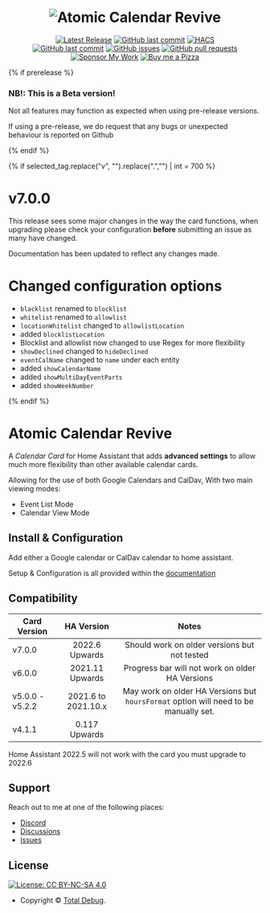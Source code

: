 <h1 align="center">
  <br>
  <img src="https://raw.githubusercontent.com/totaldebug/atomic-calendar-revive-jrlambs/master/.github/img/atomic_calendar_revive.png" alt="Atomic Calendar Revive">
</h1>
<p align="center">
    <a href="https://github.com/totaldebug/atomic-calendar-revive-jrlambs/releases">
    <img src="https://img.shields.io/github/v/release/totaldebug/atomic-calendar-revive-jrlambs?color=ff7034&label=Release&sort=semver&style=flat-square"
         alt="Latest Release"></a>
     <a href="https://github.com/totaldebug/atomic-calendar-revive-jrlambs/commits/master">
    <img src="https://img.shields.io/github/stars/totaldebug/atomic-calendar-revive-jrlambs.svg?style=flat-square"
         alt="GitHub last commit"></a>
    <a href="https://github.com/custom-components/hacs">
    <img src="https://img.shields.io/badge/HACS-Default-orange.svg?style=flat-square"
         alt="HACS"></a><br />
    <a href="https://github.com/totaldebug/atomic-calendar-revive-jrlambs/commits/master">
    <img src="https://img.shields.io/github/last-commit/totaldebug/atomic-calendar-revive-jrlambs.svg?style=flat-square&logo=github&logoColor=white"
         alt="GitHub last commit"></a>
    <a href="https://github.com/totaldebug/atomic-calendar-revive-jrlambs/issues">
    <img src="https://img.shields.io/github/issues-raw/totaldebug/atomic-calendar-revive-jrlambs.svg?style=flat-square&logo=github&logoColor=white"
         alt="GitHub issues"></a>
    <a href="https://github.com/totaldebug/atomic-calendar-revive-jrlambs/pulls">
    <img src="https://img.shields.io/github/issues-pr-raw/totaldebug/atomic-calendar-revive-jrlambs.svg?style=flat-square&logo=github&logoColor=white"
         alt="GitHub pull requests"></a><br />
    <a href="https://github.com/sponsors/marksie1988">
    <img src="https://img.shields.io/static/v1.svg?label=Sponsor%20My%20Work&message=💝&color=black&logo=Sponsor%20My%20Work&logoColor=white&labelColor=ff7034&style=flat-square"
         alt="Sponsor My Work"></a>
    <a href="https://www.buymeacoffee.com/marksie1988">
    <img src="https://img.shields.io/static/v1.svg?label=Buy%20me%20a%20pizza&message=🍕&color=black&logo=Buy%20me%20a%20pizza&logoColor=white&labelColor=6f4e37&style=flat-square"
         alt="Buy me a Pizza"></a>
</p>

{% if prerelease %}

### NB!: This is a Beta version!

Not all features may function as expected when using pre-release versions.

If using a pre-release, we do request that any bugs or unexpected behaviour is reported on Github

{% endif %}

{% if selected_tag.replace("v", "").replace(".","") | int = 700  %}

# v7.0.0

This release sees some major changes in the way the card functions, when upgrading
please check your configuration **before** submitting an issue as many have changed.

Documentation has been updated to reflect any changes made.

# Changed configuration options

- `blacklist` renamed to `blocklist`
- `whitelist` renamed to `allowlist`
- `locationWhitelist` changed to `allowlistLocation`
- added `blocklistLocation`
- Blocklist and allowlist now changed to use Regex for more flexibility
- `showDeclined` changed to `hideDeclined`
- `eventCalName` changed to `name` under each entity
- added `showCalendarName`
- added `showMultiDayEventParts`
- added `showWeekNumber`

{% endif %}

# Atomic Calendar Revive

A _Calendar Card_ for Home Assistant that adds **advanced settings** to allow much
more flexibility than other available calendar cards.

Allowing for the use of both Google Calendars and CalDav, With two main viewing modes:

- Event List Mode
- Calendar View Mode

## Install & Configuration

Add either a Google calendar or CalDav calendar to home assistant.

Setup & Configuration is all provided within the [documentation](https://docs.totaldebug.uk/atomic-calendar-revive-jrlambs)

## Compatibility

| Card Version    |     HA Version      |                                        Notes                                         |
| --------------- | :-----------------: | :----------------------------------------------------------------------------------: |
| v7.0.0          |   2022.6 Upwards    |                     Should work on older versions but not tested                     |
| v6.0.0          |   2021.11 Upwards   |                   Progress bar will not work on older HA Versions                    |
| v5.0.0 - v5.2.2 | 2021.6 to 2021.10.x | May work on older HA Versions but `hoursFormat` option will need to be manually set. |
| v4.1.1          |    0.117 Upwards    |                                                                                      |

Home Assistant 2022.5 will not work with the card you must upgrade to 2022.6

## Support

Reach out to me at one of the following places:

- [Discord](https://discord.gg/6fmekudc8Q)
- [Discussions](https://github.com/totaldebug/atomic-calendar-revive-jrlambs/discussions)
- [Issues](https://github.com/totaldebug/atomic-calendar-revive-jrlambs/issues)

## License

[![License: CC BY-NC-SA 4.0](https://img.shields.io/badge/License-CC%20BY--NC--SA%204.0-orange.svg?style=flat-square)](https://creativecommons.org/licenses/by-nc-sa/4.0/)

- Copyright © [Total Debug](https://totaldebug.uk 'Total Debug').
